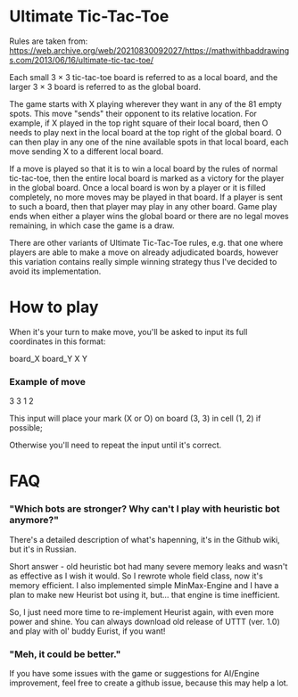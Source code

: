 # Ultimate Tic-Tac-Toe

Rules are taken from: https://web.archive.org/web/20210830092027/https://mathwithbaddrawings.com/2013/06/16/ultimate-tic-tac-toe/

Each small 3 × 3 tic-tac-toe board is referred to as a local board, and the larger 3 × 3 board is referred to as the global board.

The game starts with X playing wherever they want in any of the 81 empty spots. This move "sends" their opponent to its relative location. For example, if X played in the top right square of their local board, then O needs to play next in the local board at the top right of the global board. O can then play in any one of the nine available spots in that local board, each move sending X to a different local board.

If a move is played so that it is to win a local board by the rules of normal tic-tac-toe, then the entire local board is marked as a victory for the player in the global board. Once a local board is won by a player or it is filled completely, no more moves may be played in that board. If a player is sent to such a board, then that player may play in any other board. Game play ends when either a player wins the global board or there are no legal moves remaining, in which case the game is a draw.

There are other variants of Ultimate Tic-Tac-Toe rules, e.g. that one where players are able to make a move on already adjudicated boards, however this variation contains really simple winning strategy thus I've decided to avoid its implementation.

# How to play

When it's your turn to make move, you'll be asked to input its full coordinates in this format:

board_X board_Y X Y

### Example of move

3 3 1 2

This input will place your mark (X or O) on board (3, 3) in cell (1, 2) if possible;

Otherwise you'll need to repeat the input until it's correct.

# FAQ

### "Which bots are stronger? Why can't I play with heuristic bot anymore?"

There's a detailed description of what's hapenning, it's in the Github wiki, but it's in Russian.

Short answer - old heuristic bot had many severe memory leaks and wasn't as effective as I wish it would. So I rewrote whole field class, now it's memory efficient. I also implemented simple MinMax-Engine and I have a plan to make new Heurist bot using it, but... that engine is time inefficient.

So, I just need more time to re-implement Heurist again, with even more power and shine. You can always download old release of UTTT (ver. 1.0) and play with ol' buddy Eurist, if you want!

### "Meh, it could be better."

If you have some issues with the game or suggestions for AI/Engine improvement, feel free to create a github issue, because this may help a lot.